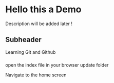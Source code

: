 # Hello this a Demo 
Description will be added later !

## Subheader 

Learning Git and Github 

###
open the index file in your browser update folder

Navigate to the home screen 